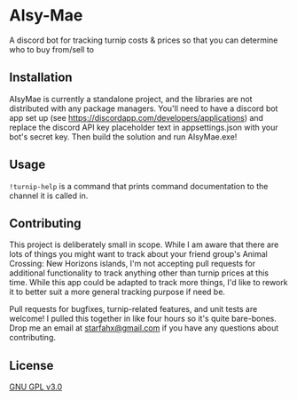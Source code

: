 # AIsy-Mae
A discord bot for tracking turnip costs &amp; prices so that you can determine who to buy from/sell to

## Installation
AIsyMae is currently a standalone project, and the libraries are not distributed with any package managers. You'll need to have a discord bot app set up (see https://discordapp.com/developers/applications) and replace the discord API key placeholder text in appsettings.json with your bot's secret key. Then build the solution and run AIsyMae.exe!

## Usage
`!turnip-help` is a command that prints command documentation to the channel it is called in.

## Contributing
This project is deliberately small in scope. While I am aware that there are lots of things you might want to track about your friend group's Animal Crossing: New Horizons islands, I'm not accepting pull requests for additional functionality to track anything other than turnip prices at this time. While this app could be adapted to track more things, I'd like to rework it to better suit a more general tracking purpose if need be.

Pull requests for bugfixes, turnip-related features, and unit tests are welcome! I pulled this together in like four hours so it's quite bare-bones. Drop me an email at starfahx@gmail.com if you have any questions about contributing.

## License
[GNU GPL v3.0](https://choosealicense.com/licenses/gpl-3.0/)
